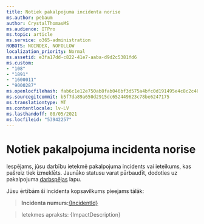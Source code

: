 ```yaml
---
title: Notiek pakalpojuma incidenta norise
ms.author: pebaum
author: CrystalThomasMS
ms.audience: ITPro
ms.topic: article
ms.service: o365-administration
ROBOTS: NOINDEX, NOFOLLOW
localization_priority: Normal
ms.assetid: e3fa17dd-c822-41e7-aaba-d9d2c5381fd6
ms.custom:
- "108"
- "1891"
- "1600011"
- "9000287"
ms.openlocfilehash: fab6c1e12e750ab8fab046bf3d575a4bfc0d191495e4c8c2c48698dd98106aa4
ms.sourcegitcommit: b5f7da89a650d2915dc652449623c78be6247175
ms.translationtype: MT
ms.contentlocale: lv-LV
ms.lasthandoff: 08/05/2021
ms.locfileid: "53942257"
---
```

# <a name="service-incident-in-progress"></a>Notiek pakalpojuma incidenta norise

Iespējams, jūsu darbību ietekmē pakalpojuma incidents vai ieteikums, kas pašreiz tiek izmeklēts. Jaunāko statusu varat pārbaudīt, dodoties uz pakalpojuma [darbspējas](https://admin.microsoft.com/adminportal/home#/servicehealth) lapu.
  
Jūsu ērtībām šī incidenta kopsavilkums pieejams tālāk:
  
> **Incidenta numurs:**[{IncidentId}](https://admin.microsoft.com/adminportal/home#/servicehealth)
    
> Ietekmes apraksts: {ImpactDescription}
